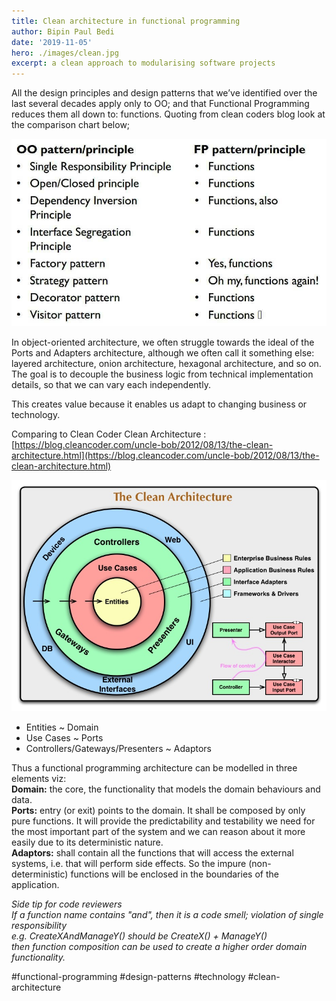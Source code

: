 ```yaml
---
title: Clean architecture in functional programming
author: Bipin Paul Bedi
date: '2019-11-05'
hero: ./images/clean.jpg
excerpt: a clean approach to modularising software projects
---
```


All the design principles and design patterns that we’ve identified over the last several decades apply only to OO; and that Functional Programming reduces them all down to: functions. Quoting from clean coders blog look at the comparison chart below;

<div className="Image__Small">
  <img src="./images/oovsfp.jpg" alt="oovsfp" />
</div>

In object-oriented architecture, we often struggle towards the ideal of the Ports and Adapters architecture, although we often call it something else: layered architecture, onion architecture, hexagonal architecture, and so on. The goal is to decouple the business logic from technical implementation details, so that we can vary each independently.

This creates value because it enables us adapt to changing business or technology.

Comparing to Clean Coder Clean Architecture : [https://blog.cleancoder.com/uncle-bob/2012/08/13/the-clean-architecture.html](https://blog.cleancoder.com/uncle-bob/2012/08/13/the-clean-architecture.html)

<div className="Image__Small">
  <img src="./images/CleanArchitecture.jpg" alt="CleanArchitecture" />
</div>

* Entities ~ Domain  
* Use Cases ~ Ports  
* Controllers/Gateways/Presenters ~ Adaptors  

Thus a functional programming architecture can be modelled in three elements viz:  
**Domain:** the core, the functionality that models the domain behaviours and data.  
**Ports:** entry \(or exit\) points to the domain. It shall be composed by only pure functions. It will provide the predictability and testability we need for the most important part of the system and we can reason about it more easily due to its deterministic nature.  
**Adaptors:** shall contain all the functions that will access the external systems, i.e. that will perform side effects. So the impure \(non-deterministic\) functions will be enclosed in the boundaries of the application.

_Side tip for code reviewers_  
_If a function name contains "and", then it is a code smell; violation of single responsibility  
e.g. CreateXAndManageY\(\) should be CreateX\(\) + ManageY\(\)  
then function composition can be used to create a higher order domain functionality._

\#functional-programming \#design-patterns \#technology \#clean-architecture
